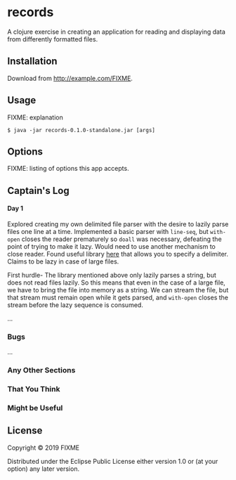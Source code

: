 # records

A clojure exercise in creating an application for reading and displaying data from differently formatted files.

## Installation

Download from http://example.com/FIXME.

## Usage

FIXME: explanation

    $ java -jar records-0.1.0-standalone.jar [args]

## Options

FIXME: listing of options this app accepts.

## Captain's Log

#### Day 1
Explored creating my own delimited file parser with the desire to lazily parse files one line at a time.
Implemented a basic parser with `line-seq`, but `with-open` closes the reader prematurely so `doall` was necessary,
defeating the point of trying to make it lazy.  Would need to use another mechanism to close reader.
Found useful library [here](https://github.com/davidsantiago/clojure-csv) that allows you to specify a delimiter. 
Claims to be lazy in case of large files.

First hurdle- The library mentioned above only lazily parses a string, but does not read files lazily.  So this means
 that even in the case of a large file, we have to bring the file into memory as a string. We can stream the file, but 
 that stream must remain open while it gets parsed, and `with-open` closes the stream before the lazy sequence is 
 consumed.  

...

### Bugs

...

### Any Other Sections
### That You Think
### Might be Useful

## License

Copyright © 2019 FIXME

Distributed under the Eclipse Public License either version 1.0 or (at
your option) any later version.
